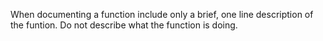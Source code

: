 When documenting a function include only a brief, one line description of the funtion. Do not describe what the function is doing.